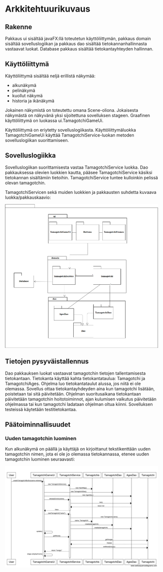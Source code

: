 # Arkkitehtuurikuvaus

## Rakenne

Pakkaus ui sisältää javaFX:llä toteutetun käyttöliittymän, pakkaus domain sisältää sovelluslogiikan ja pakkaus dao sisältää tietokannanhallinnasta vastaavat luokat. Database pakkaus sisältää tietokantayhteyden hallinnan. 

## Käyttöliittymä

Käyttöliittymä sisältää neljä erillistä näkymää: 

- alkunäkymä
- pelinäkymä
- kuollut näkymä
- historia ja ikänäkymä

Jokainen näkymistä on toteutettu omana Scene-oliona. Jokaisesta näkymästä on näkyvänä yksi sijoitettuna sovelluksen stageen. Graafinen käyttöliittymä on luokassa ui.TamagotchiGameUi. 

Käyttöliittymä on eriytetty sovelluslogiikasta. Käyttöliittymäluokka TamagotchiGameUi käyttää TamagotchiService-luokan metoden sovelluslogiikan suorittamiseen. 

## Sovelluslogiikka 

Sovelluslogiikan suorittamisesta vastaa TamagotchiService luokka. Dao pakkauksessa olevien luokkien kautta, pääsee TamagotchiService käsiksi tietokannan sisältämiin tietoihin. TamagotchiService tuntee kulloinkin pelissä olevan tamagotchin. 

TamagotchiServicen sekä muiden luokkien ja pakkausten suhdetta kuvaava luokka/pakkauskaavio:

![alt.text](kaavio.png)

## Tietojen pysyväistallennus

Dao pakkauksen luokat vastaavat tamagotchin tietojen tallentamisesta tietokantaan. Tietokanta käyttää kahta tietokantataulua: Tamagotchi ja TamagotchiAges. Ohjelma luo tietokantataulut alussa, jos niitä ei ole olemassa. Sovellus ottaa tietokantayhdeyden aina kun tamagotchi lisätään, poistetaan tai sitä päivitetään. Ohjelman suoritusaikana tietokantaan päivitetään tamagotchin hoitotoiminnot, ajan kulumisen vaikutus päivitetään ohjelmassa tai kun tamagotchi ladataan ohjelman oltua kiinni. Sovelluksen testeissä käytetään testitietokantaa. 


## Päätoiminnallisuudet

### Uuden tamagotchin luominen

Kun alkunäkymä on päällä ja käyttäjä on kirjoittanut tekstikenttään uuden tamagotchin nimen, jota ei ole jo olemassa tietokannassa, etenee uuden tamagotchin luominen seuraavasti: 

![alt.text](sekvenssikaavio.creating.png)
